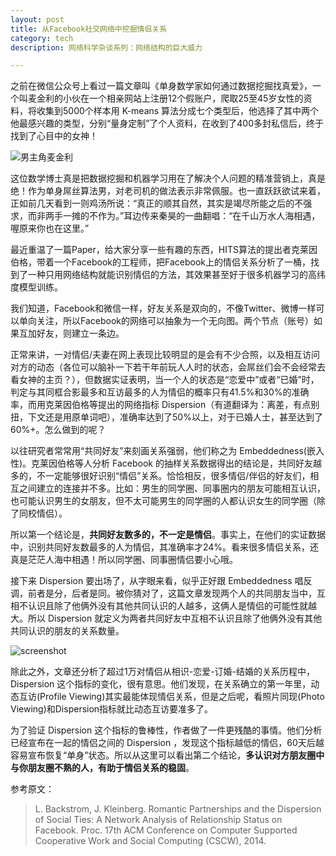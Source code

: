 ```yaml
---
layout: post
title: 从Facebook社交网络中挖掘情侣关系
category: tech 
description: 网络科学杂谈系列：网络结构的巨大威力

---
```


之前在微信公众号上看过一篇文章叫《单身数学家如何通过数据挖掘找真爱》，一个叫麦金利的小伙在一个相亲网站上注册12个假账户，爬取25至45岁女性的资料，将收集到5000个样本用 K-means 算法分成七个类型后，他选择了其中两个他最感兴趣的类型，分别“量身定制”了个人资料，在收到了400多封私信后，终于找到了心目中的女神！

![男主角麦金利](http://easyread.ph.126.net/PNJTzLHGmFQaephqUlfvwQ==/7916916927571700195.jpg)

这位数学博士真是把数据挖掘和机器学习用在了解决个人问题的精准营销上，真是绝！作为单身屌丝算法男，对老司机的做法表示非常佩服。也一直跃跃欲试来着，正如前几天看到一则鸡汤所说：“真正的顺其自然，其实是竭尽所能之后的不强求，而非两手一摊的不作为。”耳边传来秦昊的一曲翻唱：“在千山万水人海相遇，喔原来你也在这里。”

最近重温了一篇Paper，给大家分享一些有趣的东西，HITS算法的提出者克莱因伯格，带着一个Facebook的工程师，把Facebook上的情侣关系分析了一桶，找到了一种只用网络结构就能识别情侣的方法，其效果甚至好于很多机器学习的高纬度模型训练。

我们知道，Facebook和微信一样，好友关系是双向的，不像Twitter、微博一样可以单向关注，所以Facebook的网络可以抽象为一个无向图。两个节点（账号）如果互加好友，则建立一条边。

正常来讲，一对情侣/夫妻在网上表现比较明显的是会有不少合照，以及相互访问对方的动态（各位可以脑补一下若干年前玩人人时的状态，会屌丝们会不会经常去看女神的主页？），但数据实证表明，当一个人的状态是“恋爱中”或者“已婚”时，判定与其同框合影最多和互访最多的人为情侣的概率只有41.5%和30%的准确率，而用克莱因伯格等提出的网络指标 Dispersion（有道翻译为：离差，有点别扭，下文还是用原单词吧），准确率达到了50%以上，对于已婚人士，甚至达到了60%+。怎么做到的呢？

以往研究者常常用“共同好友”来刻画关系强弱，他们称之为 Embeddedness(嵌入性)。克莱因伯格等人分析 Facebook 的抽样关系数据得出的结论是，共同好友越多的，不一定能够很好识别“情侣”关系。恰恰相反，很多情侣/伴侣的好友们，相互之间建立的连接并不多。比如：男生的同学圈、同事圈内的朋友可能相互认识，也可能认识男生的女朋友，但不太可能男生的同学圈的人都认识女生的同学圈（除了同校情侣）。

所以第一个结论是，**共同好友数多的，不一定是情侣**。事实上，在他们的实证数据中，识别共同好友数最多的人为情侣，其准确率才24%。看来很多情侣关系，还真是茫茫人海中相遇！所以同学圈、同事圈情侣要小心哦。

接下来 Dispersion 要出场了，从字眼来看，似乎正好跟 Embeddedness 唱反调，前者是分，后者是同。被你猜对了，这篇文章发现两个人的共同朋友当中，互相不认识且除了他俩外没有其他共同认识的人越多，这俩人是情侣的可能性就越大。所以 Dispersion 就定义为两者共同好友中互相不认识且除了他俩外没有其他共同认识的朋友的关系数量。

![screenshot](http://img2.tbcdn.cn/L1/461/1/f25567277fb82f57a7fcca3d49cade4f2f4b46a5)


除此之外，文章还分析了超过1万对情侣从相识-恋爱-订婚-结婚的关系历程中，Dispersion 这个指标的变化，很有意思。他们发现，在关系确立的第一年里，动态互访(Profile Viewing)其实最能体现情侣关系，但是之后呢，看照片同现(Photo Viewing)和Dispersion指标就比动态互访要准多了。

为了验证 Dispersion 这个指标的鲁棒性，作者做了一件更残酷的事情。他们分析已经宣布在一起的情侣之间的 Dispersion ，发现这个指标越低的情侣，60天后越容易宣布恢复“单身”状态。所以从这里可以看出第二个结论，**多认识对方朋友圈中与你朋友圈不熟的人，有助于情侣关系的稳固**。

参考原文：

> L. Backstrom, J. Kleinberg. Romantic Partnerships and the Dispersion of Social Ties: A Network Analysis of Relationship Status on Facebook. Proc. 17th ACM Conference on Computer Supported Cooperative Work and Social Computing (CSCW), 2014.
